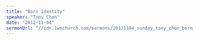 ```yaml
---
title: "Born Identity"
speaker: "Tony Chon"
date: "2012-11-04"
sermonUrl: "//cdn.lwechurch.com/sermons/20121104_sunday_tony_chon_born_identity.mp3"
---
```

